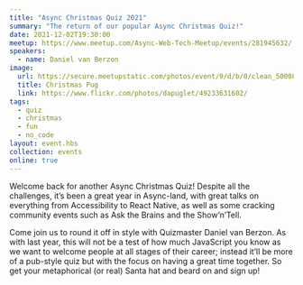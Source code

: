 ```yaml
---
title: "Async Christmas Quiz 2021"
summary: "The return of our popular Async Christmas Quiz!"
date: 2021-12-02T19:30:00
meetup: https://www.meetup.com/Async-Web-Tech-Meetup/events/281945632/
speakers:
  - name: Daniel van Berzon
image:
  url: https://secure.meetupstatic.com/photos/event/9/d/b/0/clean_500080368.jpeg
  title: Christmas Pug
  link: https://www.flickr.com/photos/dapuglet/49233631602/
tags:
  - quiz
  - christmas
  - fun
  - no_code
layout: event.hbs
collection: events
online: true
---
```


Welcome back for another Async Christmas Quiz! Despite all the challenges, it’s been a great year in Async-land, with great talks on everything from Accessibility to React Native, as well as some cracking community events such as Ask the Brains and the Show’n’Tell.

Come join us to round it off in style with Quizmaster Daniel van Berzon. As with last year, this will not be a test of how much JavaScript you know as we want to welcome people at all stages of their career; instead it’ll be more of a pub-style quiz but with the focus on having a great time together. So get your metaphorical (or real) Santa hat and beard on and sign up!
